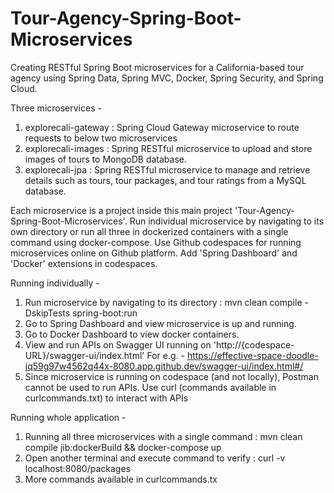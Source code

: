 # Tour-Agency-Spring-Boot-Microservices
Creating RESTful Spring Boot microservices for a California-based tour agency using Spring Data, Spring MVC, Docker, Spring Security, and Spring Cloud.

Three microservices - 
1. explorecali-gateway : Spring Cloud Gateway microservice to route requests to below two microservices
2. explorecali-images : Spring RESTful microservice to upload and store images of tours to MongoDB database.
3. explorecali-jpa : Spring RESTful microservice to manage and retrieve details such as tours, tour packages, and tour ratings from a MySQL database.

Each microservice is a project inside this main project 'Tour-Agency-Spring-Boot-Microservices'. Run individual microservice by navigating to its own directory or run all three in dockerized containers with a single command using docker-compose. Use Github codespaces for running microservices online on Github platform. Add 'Spring Dashboard' and 'Docker' extensions in codespaces. 

Running individually - 
1. Run microservice by navigating to its directory : mvn clean compile -DskipTests spring-boot:run
3. Go to Spring Dashboard and view microservice is up and running.
4. Go to Docker Dashboard to view docker containers.
5. View and run APIs on Swagger UI running on 'http://{codespace-URL}/swagger-ui/index.html'
   For e.g. - https://effective-space-doodle-jq59g97w4562q44x-8080.app.github.dev/swagger-ui/index.html#/
6. Since microservice is running on codespace (and not locally), Postman cannot be used to run APIs.
   Use curl (commands available in curlcommands.txt) to interact with APIs

Running whole application - 
1. Running all three microservices with a single command : mvn clean compile jib:dockerBuild && docker-compose up
2. Open another terminal and execute command to verify : curl -v localhost:8080/packages
3. More commands available in curlcommands.tx

